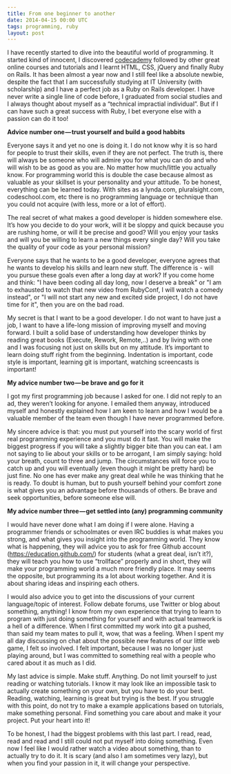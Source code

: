 ```yaml
---
title: From one beginner to another
date: 2014-04-15 00:00 UTC
tags: programming, ruby
layout: post
---
```


I have recently started to dive into the beautiful world of programming. It started kind of innocent,
I discovered [codecademy](http://www.codecademy.com/) followed by other great online courses and tutorials
and I learnt HTML, CSS, jQuery and finally Ruby on Rails. It has been almost a year now and I still feel like
a absolute newbie, despite the fact that I am successfully studying at IT University (with scholarship)
and I have a perfect job as a Ruby on Rails developer. I have never write a single line of code before,
I graduated from social studies and I always thought about myself as a “technical impractial individual”.
But if I can have such a great success with Ruby, I bet everyone else with a passion can do it too!

**Advice number one — trust yourself and build a good habbits**

Everyone says it and yet no one is doing it. I do not know why it is so hard for people to trust their skills,
even if they are not perfect. The truth is, there will always be someone who will admire you for what you can
do and who will wish to be as good as you are. No matter how much/little you actually know.
For programming world this is double the case because almost as valuable as your skillset is your personality
and your attitude. To be honest, everything can be learned today. With sites as a lynda.com, pluralsight.com,
codeschool.com, etc there is no programming language or technique than you could not acquire
(with less, more or a lot of effort).

The real secret of what makes a good developer is hidden somewhere else.
It’s how you decide to do your work, will it be sloppy and quick because you are rushing home,
or will it be precise and good? Will you enjoy your tasks and will you be willing to learn a new things every
single day? Will you take the quality of your code as your personal mission?

Everyone says that he wants to be a good developer, everyone agrees that he wants to develop his skills and learn new stuff.
The difference is - will you pursue these goals even after a long day at work? If you come home and think:
"I have been coding all day long, now I deserve a break" or "I am to exhausted to watch that new video from RubyConf,
I will watch a comedy instead", or "I will not start any new and excited side project, I do not have time for it", then you
are on the bad road.

My secret is that I want to be a good developer. I do not want to have just a job, I want to have a life-long
mission of improving myself and moving forward. I built a solid base of understanding how developer thinks
by reading great books (Execute, Rework, Remote,..) and by living with one and I was focusing not just on skills
but on my attitude. It’s important to learn doing stuff right from the beginning. Indentation is important,
code style is important, learning git is important, watching screencasts is important!

**My advice number two — be brave and go for it**

I got my first programming job because I asked for one. I did not reply to an ad,
they weren’t looking for anyone. I emailed them anyway, introduced myself and honestly explained
how I am keen to learn and how I would be a valuable member of the team even though I have never
programmed before.

My sincere advice is that: you must put yourself into the scary world of first real programming experience and you must do it fast.
You will make the biggest progress if you will take a slightly bigger bite than you can eat.
I am not saying to lie about your skills or to be arrogant, I am simply saying: hold your breath, count to three and jump.
The circumstances will force you to catch up and you will eventually (even though it might be pretty hard)
be just fine. No one has ever make any great deal while he was thinking that he is ready.
To doubt is human, but to push yourself behind your comfort zone is what gives you an advantage before
thousands of others. Be brave and seek opportunities, before someone else will.

**My advice number three — get settled into (any) programming community**

I would have never done what I am doing if I were alone. Having a programmer friends or schoolmates or even
IRC buddies is what makes you strong, and what gives you insight into the programming world.
They know what is happening, they will advice you to ask for free Github account (https://education.github.com/) for students
(what a great deal, isn’t it?), they will teach you how to use “trollface” properly and in short, they will
make your programming world a much more friendly place. It may seems the opposite, but programming its a lot
about working together. And it is about sharing ideas and inspiring each others.

I would also advice you to get into the discussions of your current language/topic of interest.
Follow debate forums, use Twitter or blog about something, anything! I know from my own experience that trying
to learn to program with just doing something for yourself and with actual teamwork is a hell of a difference.
When I first committed my work into git a pushed, than said my team mates to pull it, wow, that was a feeling.
When I spent my all day discussing on chat about the possible new features of our little web game,
I felt so involved. I felt important, because I was no longer just playing around,
but I was committed to something real with a people who cared about it as much as I did.

My last advice is simple. Make stuff. Anything. Do not limit yourself to just reading or watching tutorials.
I know it may look like an impossible task to actually create something on your own,
but you have to do your best. Reading, watching, learning is great but trying is the best.
If you struggle with this point, do not try to make a example applications based on tutorials,
make something personal. Find something you care about and make it your project. Put your heart into it!

To be honest, I had the biggest problems with this last part. I read, read, read and read and I still
could not put myself into doing something. Even now I feel like I would rather watch a video about something,
than to actually try to do it. It is scary (and also I am sometimes very lazy), but when you find your passion in it,
it will change your perspective. 